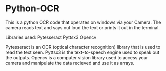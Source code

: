 # Python-OCR
This is a python OCR code that operates on windows via your Camera. The camera reads text and says out loud the text or prints it out in the terminal.

Libraries used:
  Pytesseract
  Pyttsx3
  Opencv
  
Pytesseract is an OCR (optical character recognition) library that is used to read the text seen.
Pyttsx3 is the text-to-speech engine used to speak out the outputs.
Opencv is a computer vision library used to access your camera and manipulate the data recieved and use it as arrays.
